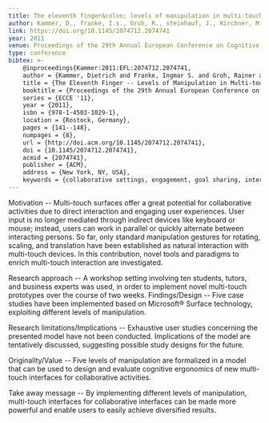 ```yaml
---
title: The eleventh finger&colon; levels of manipulation in multi-touch interaction
author: Kammer, D., franke, I.s., Groh, R., steinhauf, J., Kirchner, M., Schönefeld, F. 
link: https://doi.org/10.1145/2074712.2074741
year: 2011
venue: Proceedings of the 29th Annual European Conference on Cognitive Ergonomics
type: conference
bibtex: >-
    @inproceedings{Kammer:2011:EFL:2074712.2074741,
    author = {Kammer, Dietrich and Franke, Ingmar S. and Groh, Rainer and Steinhauf, Juliane and Kirchner, Maxi and Sch\"{o}nefeld, Frank},
    title = {The Eleventh Finger -- Levels of Manipulation in Multi-touch Interaction},
    booktitle = {Proceedings of the 29th Annual European Conference on Cognitive Ergonomics},
    series = {ECCE '11},
    year = {2011},
    isbn = {978-1-4503-1029-1},
    location = {Rostock, Germany},
    pages = {141--148},
    numpages = {8},
    url = {http://doi.acm.org/10.1145/2074712.2074741},
    doi = {10.1145/2074712.2074741},
    acmid = {2074741},
    publisher = {ACM},
    address = {New York, NY, USA},
    keywords = {collaborative settings, engagement, goal sharing, interface concepts, motivation, multi-touch}} 
---
```

Motivation -- Multi-touch surfaces offer a great potential for collaborative activities due to direct interaction and engaging user experiences. User input is no longer mediated through indirect devices like keyboard or mouse; instead, users can work in parallel or quickly alternate between interacting persons. So far, only standard manipulation gestures for rotating, scaling, and translation have been established as natural interaction with multi-touch devices. In this contribution, novel tools and paradigms to enrich multi-touch interaction are investigated.

Research approach -- A workshop setting involving ten students, tutors, and business experts was used, in order to implement novel multi-touch prototypes over the course of two weeks.
Findings/Design -- Five case studies have been implemented based on Microsoft® Surface technology, exploiting different levels of manipulation.

Research limitations/Implications -- Exhaustive user studies concerning the presented model have not been conducted. Implications of the model are tentatively discussed, suggesting possible study designs for the future.

Originality/Value -- Five levels of manipulation are formalized in a model that can be used to design and evaluate cognitive ergonomics of new multi-touch interfaces for collaborative activities.

Take away message -- By implementing different levels of manipulation, multi-touch interfaces for collaborative interfaces can be made more powerful and enable users to easily achieve diversified results.